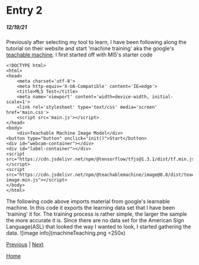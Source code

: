 # Entry 2
##### 12/19/21

Previously after selecting my tool to learn, I have been following along the tutorial on their website and start 'machine training' aka the google's [teachable machine](https://teachablemachine.withgoogle.com/). I first started off with Ml5's starter code

```
<!DOCTYPE html>
<html>
<head>
    <meta charset='utf-8'>
    <meta http-equiv='X-UA-Compatible' content='IE=edge'>
    <title>ML5 Test</title>
    <meta name='viewport' content='width=device-width, initial-scale=1'>
    <link rel='stylesheet' type='text/css' media='screen' href='main.css'>
    <script src='main.js'></script>
</head>
<body>
    <div>Teachable Machine Image Model</div>
<button type="button" onclick="init()">Start</button>
<div id="webcam-container"></div>
<div id="label-container"></div>
<script src="https://cdn.jsdelivr.net/npm/@tensorflow/tfjs@1.3.1/dist/tf.min.js"></script>
<script src="https://cdn.jsdelivr.net/npm/@teachablemachine/image@0.8/dist/teachablemachine-image.min.js"></script>
</body>
</html>
```
The following code above imports material from google's learnable machine. In this code it exports the learning data set that I have been 'training' it for. The training process is rather simple, the larger the sample the more accurate it is. Since there are no data set for the American Sign Language(ASL) that looked the way I wanted to look, I started gathering the data.
![image info](machineTeaching.png =250x)


[Previous](entry01.md) | [Next](entry03.md)

[Home](../README.md)